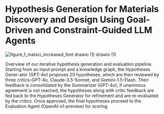 # Hypothesis Generation for Materials Discovery and Design Using Goal-Driven and Constraint-Guided LLM Agents
![figure_1_matsci_increased_font drawio (1) drawio (1)](https://github.com/user-attachments/assets/d2c2c1c7-a5e4-4c79-8696-822a2d5c31e5)

Overview of our iterative hypothesis generation and evaluation pipeline. Starting from an input 
prompt and a knowledge graph, the Hypotheses Gener-ator (GPT-4o) proposes 20 hypotheses, which are then
reviewed by three critics–GPT-4o, Claude-3.5-Sonnet, and Gemini-1.5-Flash. Their feedback is consolidated
by the Summarizer (GPT-4o); if unanimous agreement is not reached, the hypotheses along with critic feedback
are fed back to the Hypotheses Generator for refinement and are re-evaluated by the critics. Once approved,
the final hypotheses proceed to the Evaluation Agent (OpenAI-o1-preview) for scoring
